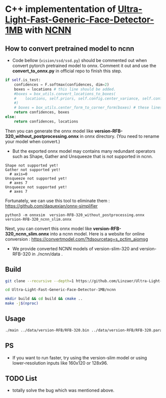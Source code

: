 # C++ implemententation of [Ultra-Light-Fast-Generic-Face-Detector-1MB](https://github.com/Linzaer/Ultra-Light-Fast-Generic-Face-Detector-1MB) with [NCNN](https://github.com/Tencent/ncnn)

## How to convert pretrained model to ncnn

* Code bellow (```vision/ssd/ssd.py```) should be commented out when convert pytorch pretrained model to onnx. Comment it out and use the **convert_to_onnx.py** in official repo to finish this step.

```python
if self.is_test:
    confidences = F.softmax(confidences, dim=2)
    boxes = locations # this line should be added.
    #boxes = box_utils.convert_locations_to_boxes(
    #    locations, self.priors, self.config.center_variance, self.config.size_variance
    #)
    # boxes = box_utils.center_form_to_corner_form(boxes) # these lines should be commented out. detail information and analyze comming soon.
    return confidences, boxes
else:
    return confidences, locations
```
Then you can generate the onnx model like **version-RFB-320_without_postprocessing.onnx** in onnx directory. (You need to rename your model when convert.)
* But the exported onnx model may contains many redundant operators such as Shape, Gather and Unsqueeze that is not supported in ncnn.

```
Shape not supported yet!
Gather not supported yet!
  # axis=0
Unsqueeze not supported yet!
  # axes 7
Unsqueeze not supported yet!
  # axes 7
```

Fortunately, we can use this tool to eliminate them :
https://github.com/daquexian/onnx-simplifier

```
python3 -m onnxsim  version-RFB-320_without_postprocessing.onnx version-RFB-320_ncnn_slim.onnx 

```

Next, you can convert this onnx model like **version-RFB-320_ncnn_slim.onnx** into a ncnn model. Here is a website for online conversion : https://convertmodel.com/?tdsourcetag=s_pctim_aiomsg

* We provide converted NCNN models of version-slim-320 and version-RFB-320 in ./ncnn/data .
## Build

```bash
git clone --recursive --depth=1 https://github.com/Linzaer/Ultra-Light-Fast-Generic-Face-Detector-1MB

cd Ultra-Light-Fast-Generic-Face-Detector-1MB/ncnn

mkdir build && cd build && cmake ..
make -j$(nproc)
```

## Usage

```bash
./main ../data/version-RFB/RFB-320.bin ../data/version-RFB/RFB-320.param ../data/test.jpg
```

## PS
* If you want to run faster, try using the version-slim model or using lower-resolution inputs like 160x120 or 128x96.


## TODO List

* totally solve the bug which was mentioned above.
